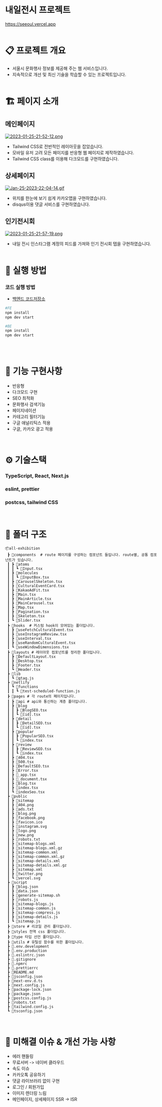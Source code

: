 # 내일전시 프로젝트

https://seeoul.vercel.app
<br/><br/>
# 📋 프로젝트 개요

- 서울시 문화행사 정보를 제공해 주는 웹 서비스입니다.
- 지속적으로 개선 및 최신 기술을 학습할 수 있는 프로젝트입니다.
<br/><br/>
# 🏗️ 페이지 소개

## 메인페이지
[![2023-01-25-21-52-12.png](https://i.postimg.cc/1R8XJvWQ/2023-01-25-21-52-12.png)](https://postimg.cc/qgdp7xVb)
- Tailwind CSS로 전반적인 레이아웃을 잡았습니다.
- 모바일 유저 고려 모든 페이지를 반응형 웹 페이지로 제작하였습니다.
- Tailwind CSS class를 이용해 다크모드를 구현하였습니다.

## 상세페이지
[![Jan-25-2023-22-04-14.gif](https://i.postimg.cc/3rLtXxkR/Jan-25-2023-22-04-14.gif)](https://postimg.cc/9z7PVVt5)
- 위치를 한눈에 보기 쉽게 카카오맵을 구현하였습니다.
- disqus이용 댓글 서비스를 구현하였습니다.

## 인기전시회
[![2023-01-25-21-57-19.png](https://i.postimg.cc/FRBRhSH8/2023-01-25-21-57-19.png)](https://postimg.cc/JDjmqGJ5)
- 내일 전시 인스타그램 계정의 피드를 가져와 인기 전시회 탭을 구현하였습니다.
<br/><br/>
# 👟 실행 방법

### 코드 실행 방법

- [백엔드 코드저장소](https://github.com/ssxst31/all-exhibition-back-end)

```bash
#FE
npm install
npm dev start

#BE
npm install
npm dev start
```
<br/><br/>
# 👷 기능 구현사항
- 반응형
- 다크모드 구현
- SEO 최적화
- 문화행사 검색기능
- 페이지네이션 
- 카테고리 필터기능
- 구글 애널리틱스 적용
- 구글, 카카오 광고 적용

<br/>

# ⚙️ 기술스택

### TypeScript, React, Next.js
### eslint, prettier
### postcss, tailwind CSS


<br/>

# 📁 폴더 구조

```
📦all-exhibition
 ┣ 📂components  # route 페이지를 구성하는 컴포넌트 들입니다. route별, 공통 컴포넌트가 있습니다.
 ┃ ┣ 📂atoms
 ┃ ┃ ┗ 📜Input.tsx
 ┃ ┣ 📂molecules
 ┃ ┃ ┗ 📜InputBox.tsx
 ┃ ┣ 📜CarouselSkeleton.tsx
 ┃ ┣ 📜CulturalEventCard.tsx
 ┃ ┣ 📜KakaoAdFit.tsx
 ┃ ┣ 📜Main.tsx
 ┃ ┣ 📜MainArticle.tsx
 ┃ ┣ 📜MainCarousel.tsx
 ┃ ┣ 📜Map.tsx
 ┃ ┣ 📜Pagination.tsx
 ┃ ┣ 📜Skeleton.tsx
 ┃ ┗ 📜Slider.tsx
 ┣ 📂hooks  # 커스텀 hook이 모여있는 폴더입니다.
 ┃ ┣ 📜useFetchCulturalEvent.tsx
 ┃ ┣ 📜useInstagramReview.tsx
 ┃ ┣ 📜useInterval.tsx
 ┃ ┣ 📜useRandomCulturalEvent.tsx
 ┃ ┗ 📜useWindowDimensions.tsx
 ┣ 📂layouts # 레이아웃 컴포넌트를 정리한 폴더입니다.
 ┃ ┣ 📜DefaultLayout.tsx
 ┃ ┣ 📜Desktop.tsx
 ┃ ┣ 📜Footer.tsx
 ┃ ┗ 📜Header.tsx
 ┣ 📂lib
 ┃ ┗ 📜gtag.js
 ┣ 📂netlify
 ┃ ┗ 📂functions
 ┃ ┃ ┗ 📜test-scheduled-function.js
 ┣ 📂pages # 각 route의 페이지입니다.
 ┃ ┣ 📂api # api와 통신하는 계층 폴더입니다.
 ┃ ┣ 📂blog
 ┃ ┃ ┣ 📜BlogSEO.tsx
 ┃ ┃ ┗ 📜[id].tsx
 ┃ ┣ 📂detail
 ┃ ┃ ┣ 📜DetailSEO.tsx
 ┃ ┃ ┗ 📜[id].tsx
 ┃ ┣ 📂popular
 ┃ ┃ ┣ 📜PopularSEO.tsx
 ┃ ┃ ┗ 📜index.tsx
 ┃ ┣ 📂review
 ┃ ┃ ┣ 📜ReviewSEO.tsx
 ┃ ┃ ┗ 📜index.tsx
 ┃ ┣ 📜404.tsx
 ┃ ┣ 📜500.tsx
 ┃ ┣ 📜DefaultSEO.tsx
 ┃ ┣ 📜Error.tsx
 ┃ ┣ 📜_app.tsx
 ┃ ┣ 📜_document.tsx
 ┃ ┣ 📜blog.tsx
 ┃ ┣ 📜index.tsx
 ┃ ┗ 📜indexSeo.tsx
 ┣ 📂public
 ┃ ┣ 📂sitemap
 ┃ ┣ 📜404.png
 ┃ ┣ 📜ads.txt
 ┃ ┣ 📜blog.png
 ┃ ┣ 📜facebook.png
 ┃ ┣ 📜favicon.ico
 ┃ ┣ 📜instagram.svg
 ┃ ┣ 📜logo.png
 ┃ ┣ 📜new.png
 ┃ ┣ 📜robots.txt
 ┃ ┣ 📜sitemap-blogs.xml
 ┃ ┣ 📜sitemap-blogs.xml.gz
 ┃ ┣ 📜sitemap-common.xml
 ┃ ┣ 📜sitemap-common.xml.gz
 ┃ ┣ 📜sitemap-details.xml
 ┃ ┣ 📜sitemap-details.xml.gz
 ┃ ┣ 📜sitemap.xml
 ┃ ┣ 📜twitter.png
 ┃ ┗ 📜vercel.svg
 ┣ 📂script
 ┃ ┣ 📜blog.json
 ┃ ┣ 📜data.json
 ┃ ┣ 📜generate-sitemap.sh
 ┃ ┣ 📜robots.js
 ┃ ┣ 📜sitemap-blogs.js
 ┃ ┣ 📜sitemap-common.js
 ┃ ┣ 📜sitemap-compress.js
 ┃ ┣ 📜sitemap-details.js
 ┃ ┗ 📜sitemap.js
 ┣ 📂store # 리코일 관리 폴더입니다.
 ┣ 📂styles 전역 css 폴더입니다.
 ┣ 📂type 타입 선언 폴더입니다.
 ┣ 📂utils # 유틸성 함수를 위한 폴더입니다.
 ┣ 📜.env.development
 ┣ 📜.env.production
 ┣ 📜.eslintrc.json
 ┣ 📜.gitignore
 ┣ 📜.npmrc
 ┣ 📜.prettierrc
 ┣ 📜README.md
 ┣ 📜jsconfig.json
 ┣ 📜next-env.d.ts
 ┣ 📜next.config.js
 ┣ 📜package-lock.json
 ┣ 📜package.json
 ┣ 📜postcss.config.js
 ┣ 📜robots.txt
 ┣ 📜tailwind.config.js
 ┗ 📜tsconfig.json
```
<br/>

# 🚀 미해결 이슈 & 개선 가능 사항

- 에러 핸들링
- 무료서버 -> 네이버 클라우드
- 속도 이슈
- 카카오톡 공유하기
- 댓글 라이브러리 없이 구현
- 로그인 / 회원가입
- 이미지 렌더링 느림
- 메인페이지, 상세페이지 SSR -> ISR